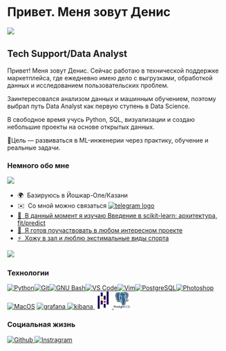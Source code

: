 # Привет. Меня зовут Денис
<div id="header" align="left">
  <img src="https://media.giphy.com/media/v1.Y2lkPTc5MGI3NjExdWdxdDU5MnVseHdwNjdzN2Vtd3J0cWltYjA1b3QydDdyZWQ0Ym10NCZlcD12MV9naWZzX3NlYXJjaCZjdD1n/ASd0Ukj0y3qMM/giphy.gif" width="100"/>
</div>

Tech Support/Data Analyst
-------------------------

Привет! Меня зовут Денис. Сейчас работаю в технической поддержке маркетплейса, где ежедневно имею дело с выгрузками, обработкой данных и исследованием пользовательских проблем.

Заинтересовался анализом данных и машинным обучением, поэтому выбрал путь Data Analyst как первую ступень в Data Science.

В свободное время учусь Python, SQL, визуализации и создаю небольшие проекты на основе открытых данных.

📍Цель — развиваться в ML-инженерии через практику, обучение и реальные задачи.

### Немного обо мне <div id="header" align="left">
  <img src="https://media0.giphy.com/media/v1.Y2lkPTc5MGI3NjExeGxxMWhpZDJ2dWZxaXp0bzVwMWVwM3drazBwYmJwbHlueGx6N3V4byZlcD12MV9pbnRlcm5hbF9naWZfYnlfaWQmY3Q9Zw/3oriO7A7bt1wsEP4cw/giphy.gif" width="250"/>
</div>

* 🌍  Базируюсь в Йошкар-Оле/Казани
* ✉️  Со мной можно связаться <a href="https://t.me/densergch" target="_blank">
    <img src="https://img.shields.io/static/v1?message=Telegram&logo=telegram&label=&color=2CA5E0&logoColor=white&labelColor=&style=for-the-badge" height="25" alt="telegram logo"  />
* 🧠  В данный момент я изучаю Введение в scikit-learn: архитектура, fit/predict
* 🤝  Я готов поучаствовать в любом интересном проекте
* ⚡  Хожу в зал и люблю экстимальные виды спорта

<a href="https://www.github.com/Su1im" target="_blank" rel="noreferrer"><img
src="https://img.shields.io/github/followers/Su1im?logo=github&style=for-the-badge&color=0891b2&labelColor=1c1917" /></a>

### Технологии


<p align="left">
<a href="https://www.python.org/" target="_blank" rel="noreferrer"><img src="https://raw.githubusercontent.com/danielcranney/readme-generator/main/public/icons/skills/python-colored.svg" width="36" height="36" alt="Python" title="Python"/></a><a href="https://git-scm.com/" target="_blank" rel="noreferrer"><img src="https://raw.githubusercontent.com/danielcranney/readme-generator/main/public/icons/skills/git-colored.svg" width="36" height="36" alt="Git" title="Git"/></a><a href="https://www.gnu.org/software/bash/" target="_blank" rel="noreferrer"><img src="https://raw.githubusercontent.com/danielcranney/readme-generator/main/public/icons/skills/gnubash.svg" width="36" height="36" alt="GNU Bash" title="GNU Bash"/></a><a href="https://code.visualstudio.com/" target="_blank" rel="noreferrer"><img src="https://raw.githubusercontent.com/danielcranney/readme-generator/main/public/icons/skills/visualstudiocode-colored.svg" width="36" height="36" alt="VS Code" title="VS Code"/></a><a href="https://www.vim.org/" target="_blank" rel="noreferrer"><img src="https://raw.githubusercontent.com/danielcranney/readme-generator/main/public/icons/skills/vim-colored.svg" width="36" height="36" alt="Vim" title="Vim"/></a><a href="https://www.postgresql.org/" target="_blank" rel="noreferrer"><img src="https://raw.githubusercontent.com/danielcranney/readme-generator/main/public/icons/skills/postgresql-colored.svg" width="36" height="36" alt="PostgreSQL" title="PostgreSQL"/></a><a href="https://www.adobe.com/uk/products/photoshop.html" target="_blank" rel="noreferrer"><img src="https://raw.githubusercontent.com/danielcranney/readme-generator/main/public/icons/skills/photoshop-colored.svg" width="36" height="36" alt="Photoshop" title="Photoshop"/></a><a href="https://apple.com" target="_blank" rel="noreferrer"><img src="https://raw.githubusercontent.com/danielcranney/readme-generator/main/public/icons/skills/macos-colored.svg" width="36" height="36" alt="MacOS" title="MacOS"/></a> <a href="https://grafana.com" target="_blank" rel="noreferrer"> <img src="https://www.vectorlogo.zone/logos/grafana/grafana-icon.svg" alt="grafana" width="40" height="40"/> </a> <a href="https://www.elastic.co/kibana" target="_blank" rel="noreferrer"> <img src="https://www.vectorlogo.zone/logos/elasticco_kibana/elasticco_kibana-icon.svg" alt="kibana" width="40" height="40"/> </a> <a href="https://pandas.pydata.org/" target="_blank" rel="noreferrer"> <img src="https://raw.githubusercontent.com/devicons/devicon/2ae2a900d2f041da66e950e4d48052658d850630/icons/pandas/pandas-original.svg" alt="pandas" width="40" height="40"/> </a> <a href="https://www.postgresql.org" target="_blank" rel="noreferrer"> <img src="https://raw.githubusercontent.com/devicons/devicon/master/icons/postgresql/postgresql-original-wordmark.svg" alt="postgresql" width="40" height="40"/> </a>
</p>


### Социальная жизнь

<p align="left"> <a href="https://www.github.com/Su1im" target="_blank" rel="noreferrer"> <picture> <source media="(prefers-color-scheme: dark)" srcset="https://raw.githubusercontent.com/danielcranney/readme-generator/main/public/icons/socials/github-dark.svg" /> <source media="(prefers-color-scheme: light)" srcset="https://raw.githubusercontent.com/danielcranney/readme-generator/main/public/icons/socials/github.svg" /> <img src="https://raw.githubusercontent.com/danielcranney/readme-generator/main/public/icons/socials/github.svg" width="32" height="32" alt="Github" title="Github" /> </picture> </a> <a href="http://www.instagram.com/sd.sch" target="_blank" rel="noreferrer"> <picture> <source media="(prefers-color-scheme: dark)" srcset="https://raw.githubusercontent.com/danielcranney/readme-generator/main/public/icons/socials/instagram-dark.svg" /> <source media="(prefers-color-scheme: light)" srcset="https://raw.githubusercontent.com/danielcranney/readme-generator/main/public/icons/socials/instagram.svg" /> <img src="https://raw.githubusercontent.com/danielcranney/readme-generator/main/public/icons/socials/instagram.svg" width="32" height="32" alt="Instragram" title="Instragram" /> </picture> </a></p>
